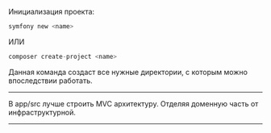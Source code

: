 Инициализация проекта:
```c
symfony new <name>
```
ИЛИ
```c
composer create-project <name>
```
Данная команда создаст все нужные директории, с которым можно впоследствии работать.

----
В app/src лучше строить MVC архитектуру. Отделяя доменную часть от инфраструктурной.

----
